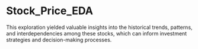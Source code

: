 # Stock_Price_EDA
This exploration yielded valuable insights into the historical trends, patterns, and interdependencies among these stocks, which can inform investment strategies and decision-making processes.
